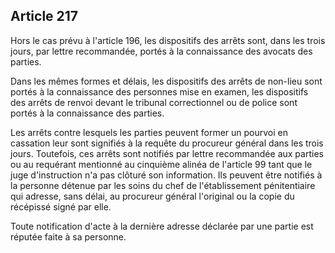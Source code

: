 Article 217
----
Hors le cas prévu à l'article 196, les dispositifs des arrêts sont, dans les
trois jours, par lettre recommandée, portés à la connaissance des avocats des
parties.

Dans les mêmes formes et délais, les dispositifs des arrêts de non-lieu sont
portés à la connaissance des personnes mise en examen, les dispositifs des
arrêts de renvoi devant le tribunal correctionnel ou de police sont portés à la
connaissance des parties.

Les arrêts contre lesquels les parties peuvent former un pourvoi en cassation
leur sont signifiés à la requête du procureur général dans les trois jours.
Toutefois, ces arrêts sont notifiés par lettre recommandée aux parties ou au
requérant mentionné au cinquième alinéa de l'article 99 tant que le juge
d'instruction n'a pas clôturé son information. Ils peuvent être notifiés à la
personne détenue par les soins du chef de l'établissement pénitentiaire qui
adresse, sans délai, au procureur général l'original ou la copie du récépissé
signé par elle.

Toute notification d'acte à la dernière adresse déclarée par une partie est
réputée faite à sa personne.
